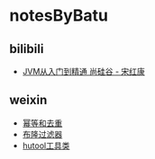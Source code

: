 # notesByBatu


## bilibili
- [JVM从入门到精通  尚硅谷 - 宋红康](./bilibili/尚硅谷/JVM宋红康)

## weixin
- [幂等和去重](./微信公众号/202107-09/幂等和去重.md)
- [布隆过滤器](./微信公众号/202107-09/布隆过滤器.md)
- [hutool工具类](./微信公众号/202107-09/hutool工具类.md)